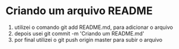 # Criando um arquivo README

1. utilizei o comando git add README.md, para adicionar o arquivo
2. depois usei git commit -m 'Criando um README.md'
3. por final utilizei o git push origin master para subir o arquivo


